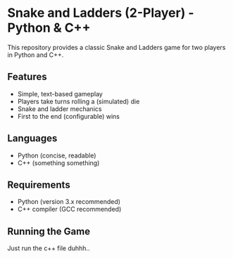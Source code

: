 # Snake and Ladders (2-Player) - Python & C++

This repository provides a classic Snake and Ladders game for two players in Python and C++.

## Features

- Simple, text-based gameplay
- Players take turns rolling a (simulated) die
- Snake and ladder mechanics
- First to the end (configurable) wins

## Languages

- Python (concise, readable)
- C++ (something something)

## Requirements

- Python (version 3.x recommended)
- C++ compiler (GCC recommended)

## Running the Game
 Just run the c++ file duhhh..
